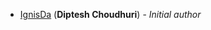 <!-- Please use this format to add your contributions to this file -->
<!-- [SocialUsernameName](Profile-Url) (**Your Name**) - _Description of your contribution in a few words_ -->

- [IgnisDa](https://github.com/IgnisDa/) (**Diptesh Choudhuri**) - _Initial author_
